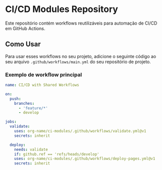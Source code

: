 # CI/CD Modules Repository

Este repositório contém workflows reutilizáveis para automação de CI/CD em GitHub Actions.

## Como Usar

Para usar esses workflows no seu projeto, adicione o seguinte código ao seu arquivo `.github/workflows/main.yml` do seu repositório de projeto.

### Exemplo de workflow principal

```yaml
name: CI/CD with Shared Workflows

on:
  push:
    branches:
      - 'feature/*'
      - develop

jobs:
  validate:
    uses: org-name/ci-modules/.github/workflows/validate.yml@v1
    secrets: inherit

  deploy:
    needs: validate
    if: github.ref == 'refs/heads/develop'
    uses: org-name/ci-modules/.github/workflows/deploy-pages.yml@v1
    secrets: inherit
